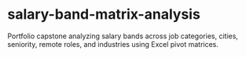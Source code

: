 # salary-band-matrix-analysis
Portfolio capstone analyzing salary bands across job categories, cities, seniority, remote roles, and industries using Excel pivot matrices.
